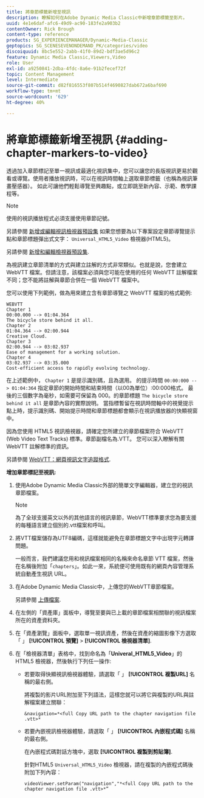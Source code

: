 ```yaml
---
title: 將章節標籤新增至視訊
description: 瞭解如何在Adobe Dynamic Media Classic中新增章節標籤至影片。
uuid: 4e1e6daf-afc6-49d9-ac90-183fe2a903b2
contentOwner: Rick Brough
content-type: reference
products: SG_EXPERIENCEMANAGER/Dynamic-Media-Classic
geptopics: SG_SCENESEVENONDEMAND_PK/categories/video
discoiquuid: 8bc5e552-2abb-41f0-89d2-bdf3ae5d96c2
feature: Dynamic Media Classic,Viewers,Video
role: User
exl-id: a9250841-2dba-4fdc-8a6e-91b2fecef72f
topic: Content Management
level: Intermediate
source-git-commit: d82f816553f807b514f4690827dab672a6baf690
workflow-type: tm+mt
source-wordcount: '629'
ht-degree: 40%

---
```


# 將章節標籤新增至視訊 {#adding-chapter-markers-to-video}

透過加入章節標記至單一視訊或最適化視訊集中，您可以讓您的長版視訊更易於觀看或導覽。使用者播放視訊時，可以在視訊時間軸上選取章節標籤（也稱為視訊筆畫壓感器）。 如此可讓他們輕鬆導覽至興趣點，或立即跳至新內容、示範、教學課程等。

>[!NOTE]
>
>使用的視訊播放程式必須支援使用章節記號。

另請參閱 [新增或編輯視訊檢視器預設集](previewing-videos-video-viewer.md#adding_or_editing_a_video_viewer_preset) 如果您想要為以下專案設定章節導覽提示點和章節標題彈出式文字： `Universal_HTML5_Video` 檢視器(HTML5)。

另請參閱 [新增和編輯檢視器預設集](application-setup.md#adding_and_editing_viewer_presets).

為視訊建立章節清單的方式與建立註解的方式非常類似。也就是說，您會建立 WebVTT 檔案。但請注意，該檔案必須與您可能在使用的任何 WebVTT 註解檔案不同；您不能將註解與章節合併在一個 WebVTT 檔案中。

您可以使用下列範例，做為用來建立含有章節導覽之 WebVTT 檔案的格式範例:

```as3
WEBVTT 
Chapter 1 
00:00.000 --> 01:04.364 
The bicycle store behind it all. 
Chapter 2 
01:04.364 --> 02:00.944 
Creative Cloud. 
Chapter 3 
02:00.944 --> 03:02.937 
Ease of management for a working solution. 
Chapter 4 
03:02.937 --> 03:35.000 
Cost-efficient access to rapidly evolving technology.
```

在上述範例中， `Chapter 1` 是提示識別碼，且為選用。 的提示時間 `00:00:000 --> 01:04:364` 指定章節的開始時間和結束時間（以00為單位）:00:000格式。 最後的三個數字為毫秒，如需要可保留為 000。的章節標題 `The bicycle store behind it all` 是章節內容的實際說明。 當指標暫留在視訊時間軸中的視覺提示點上時，提示識別碼、開始提示時間和章節標題都會顯示在視訊播放器的快顯視窗中。

因為您使用 HTML5 視訊檢視器，請確定您所建立的章節檔案符合 WebVTT (Web Video Text Tracks) 標準。章節副檔名為.VTT。 您可以深入瞭解有關 WebVTT 註解標準的資訊。

另請參閱 [WebVTT：網頁視訊文字追蹤格式](https://w3c.github.io/webvtt/).

**增加章節標記至視訊:**

1. 使用Adobe Dynamic Media Classic外部的簡單文字編輯器，建立您的視訊章節檔案。

   >[!NOTE]
   >
   >為了全球支援英文以外的其他語言的視訊章節，WebVTT標準要求您為要支援的每種語言建立個別的.vtt檔案和呼叫。

1. 將VTT檔案儲存為UTF8編碼，這樣就能避免在章節標題文字中出現字元轉譯問題。

   一般而言，我們建議您用和視訊檔案相同的名稱來命名章節 VTT 檔案，然後在名稱後附加「`chapters`」。如此一來，系統便可使用既有的網頁內容管理系統自動產生視訊 URL。

1. 在Adobe Dynamic Media Classic中，上傳您的WebVTT章節檔案。

   另請參閱 [上傳檔案](uploading-files.md#uploading_files).

1. 在左側的「資產庫」面板中，導覽至要與已上載的章節檔案相關聯的視訊檔案所在的資產資料夾。
1. 在「資產瀏覽」面板中，選取單一視訊資產，然後在資產的縮圖影像下方選取「 」 **[!UICONTROL 預覽]** > **[!UICONTROL 檢視器清單]**.
1. 在「檢視器清單」表格中，找到命名為「**Univeral_HTML5_Video**」的 HTML5 檢視器，然後執行下列任一操作:

   * 若要取得快顯視訊檢視器體驗，請選取「 」 **[!UICONTROL 複製URL]** 名稱的最右側。

     將複製的影片URL附加至下列語法，這樣您就可以將它與複製的URL與註解檔案建立關聯：

     `&navigation=*<full Copy URL path to the chapter navigation file .vtt>*`

   * 若要內嵌視訊檢視器體驗，請選取「 」 **[!UICONTROL 內嵌程式碼]** 名稱的最右側。

     在內嵌程式碼對話方塊中，選取 **[!UICONTROL 複製到剪貼簿]**.

     針對HTML5 `Universal_HTML5_Video` 檢視器，請在複製的內嵌程式碼後附加下列內容：

     `videoViewer.setParam("navigation","*<full Copy URL path to the chapter navigation file .vtt>*”`
